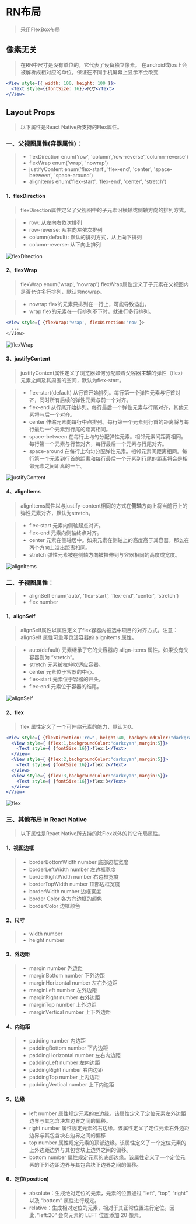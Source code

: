 # RN布局
>采用FlexBox布局

## 像素无关
>在RN中尺寸是没有单位的，它代表了设备独立像素。
>在android或ios上会被解析成相对应的单位。保证在不同手机屏幕上显示不会改变

```jsx
<View style={{ width: 100, height: 100 }}>
  <Text style={{fontSize: 16}}>尺寸</Text>
</View>
```

## Layout Props
>以下属性是React Native所支持的Flex属性。

### 一、父视图属性(容器属性)：
> * flexDirection enum('row', 'column','row-reverse','column-reverse')
> * flexWrap enum('wrap', 'nowrap')
> * justifyContent enum('flex-start', 'flex-end', 'center', 'space-between', 'space-around')
> * alignItems enum('flex-start', 'flex-end', 'center', 'stretch')

#### 1、flexDirection
> flexDirection属性定义了父视图中的子元素沿横轴或侧轴方向的排列方式。

> * row: 从左向右依次排列
> * row-reverse: 从右向左依次排列
> * column(default): 默认的排列方式，从上向下排列
> * column-reverse: 从下向上排列

![flexDirection](./images/flexDirection.jpg)

#### 2、flexWrap
> flexWrap enum('wrap', 'nowrap')
> flexWrap属性定义了子元素在父视图内是否允许多行排列，默认为nowrap。

> * nowrap flex的元素只排列在一行上，可能导致溢出。
> * wrap flex的元素在一行排列不下时，就进行多行排列。

```jsx
<View style={ {flexWrap:'wrap', flexDirection:'row'}>
  ...
</View>
```
![flexWrap](./images/flexWrap.jpg)

#### 3、justifyContent
> justifyContent属性定义了浏览器如何分配顺着父容器**主轴**的弹性（flex）元素之间及其周围的空间，默认为flex-start。

> * flex-start(default) 从行首开始排列。每行第一个弹性元素与行首对齐，同时所有后续的弹性元素与前一个对齐。
> * flex-end 从行尾开始排列。每行最后一个弹性元素与行尾对齐，其他元素将与后一个对齐。
> * center 伸缩元素向每行中点排列。每行第一个元素到行首的距离将与每行最后一个元素到行尾的距离相同。
> * space-between 在每行上均匀分配弹性元素。相邻元素间距离相同。每行第一个元素与行首对齐，每行最后一个元素与行尾对齐。
> * space-around 在每行上均匀分配弹性元素。相邻元素间距离相同。每行第一个元素到行首的距离和每行最后一个元素到行尾的距离将会是相邻元素之间距离的一半。

![justifyContent](./images/justifyContent.jpg)

#### 4、alignItems
> alignItems属性以与justify-content相同的方式在**侧轴**方向上将当前行上的弹性元素对齐，默认为stretch。

> * flex-start 元素向侧轴起点对齐。
> * flex-end 元素向侧轴终点对齐。
> * center 元素在侧轴居中。如果元素在侧轴上的高度高于其容器，那么在两个方向上溢出距离相同。
> * stretch 弹性元素被在侧轴方向被拉伸到与容器相同的高度或宽度。

![alignItems](./images/alignItems.jpg)

### 二、子视图属性：
> * alignSelf enum('auto', 'flex-start', 'flex-end', 'center', 'stretch')
> * flex number

#### 1、alignSelf
> alignSelf属性以属性定义了flex容器内被选中项目的对齐方式。注意：alignSelf 属性可重写灵活容器的 alignItems 属性。

> * auto(default) 元素继承了它的父容器的 align-items 属性。如果没有父容器则为 “stretch”。
> * stretch	元素被拉伸以适应容器。
> * center	元素位于容器的中心。
> * flex-start	元素位于容器的开头。
> * flex-end	元素位于容器的结尾。

![alignSelf](./images/alignSelf.jpg)

#### 2、flex
> flex 属性定义了一个可伸缩元素的能力，默认为0。

```jsx
<View style={ {flexDirection:'row', height:40, backgroundColor:"darkgray"} }>
  <View style={ {flex:1,backgroundColor:"darkcyan",margin:5}}>
    <Text style={ {fontSize:16}}>flex:1</Text>
  </View>
  <View style={ {flex:2,backgroundColor:"darkcyan",margin:5}}>
    <Text style={ {fontSize:16}}>flex:2</Text>
  </View>
  <View style={ {flex:3,backgroundColor:"darkcyan",margin:5}}>
    <Text style={ {fontSize:16}}>flex:3</Text>
  </View>          
</View>
```

![flex](./images/flex.jpg)

### 三、其他布局 in React Native
> 以下属性是React Native所支持的除Flex以外的其它布局属性。

#### 1、视图边框
> * borderBottomWidth number 底部边框宽度
> * borderLeftWidth number 左边框宽度
> * borderRightWidth number 右边框宽度
> * borderTopWidth number 顶部边框宽度
> * borderWidth number 边框宽度
> * border <Bottom	Left	Right	Top> Color 各方向边框的颜色
> * borderColor 边框颜色

#### 2、尺寸
> * width number
> * height number

#### 3、外边距
> * margin number 外边距
> * marginBottom number 下外边距
> * marginHorizontal number 左右外边距
> * marginLeft number 左外边距
> * marginRight number 右外边距
> * marginTop number 上外边距
> * marginVertical number 上下外边距

#### 4、内边距
> * padding number 内边距
> * paddingBottom number 下内边距
> * paddingHorizontal number 左右内边距
> * paddingLeft number 左内边距
> * paddingRight number 右内边距
> * paddingTop number 上内边距
> * paddingVertical number 上下内边距

#### 5、边缘
> * left number 属性规定元素的左边缘。该属性定义了定位元素左外边距边界与其包含块左边界之间的偏移。
> * right number 属性规定元素的右边缘。该属性定义了定位元素右外边距边界与其包含块右边界之间的偏移
> * top number 属性规定元素的顶部边缘。该属性定义了一个定位元素的上外边距边界与其包含块上边界之间的偏移。
> * bottom number 属性规定元素的底部边缘。该属性定义了一个定位元素的下外边距边界与其包含块下边界之间的偏移。

#### 6、定位(position)
> * absolute：生成绝对定位的元素，元素的位置通过 “left”, “top”, “right” 以及 “bottom” 属性进行规定。
> * relative：生成相对定位的元素，相对于其正常位置进行定位。因此，”left:20” 会向元素的 LEFT 位置添加 20 像素。
